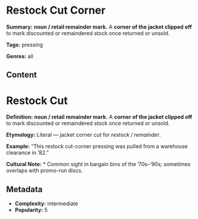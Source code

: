 # Restock Cut Corner

**Summary:** **noun / retail remainder mark.** A **corner of the jacket clipped off** to mark discounted or remaindered stock once returned or unsold.

**Tags:** pressing

**Genres:** all

## Content

# Restock Cut

**Definition:** **noun / retail remainder mark.** A **corner of the jacket clipped off** to mark discounted or remaindered stock once returned or unsold.

**Etymology:** Literal — jacket corner *cut* for *restock / remainder*.

**Example:** “This restock cut-corner pressing was pulled from a warehouse clearance in ’82.”

**Cultural Note:** * Common sight in bargain bins of the ’70s–’90s; sometimes overlaps with promo-run discs.

## Metadata

- **Complexity:** intermediate
- **Popularity:** 5
